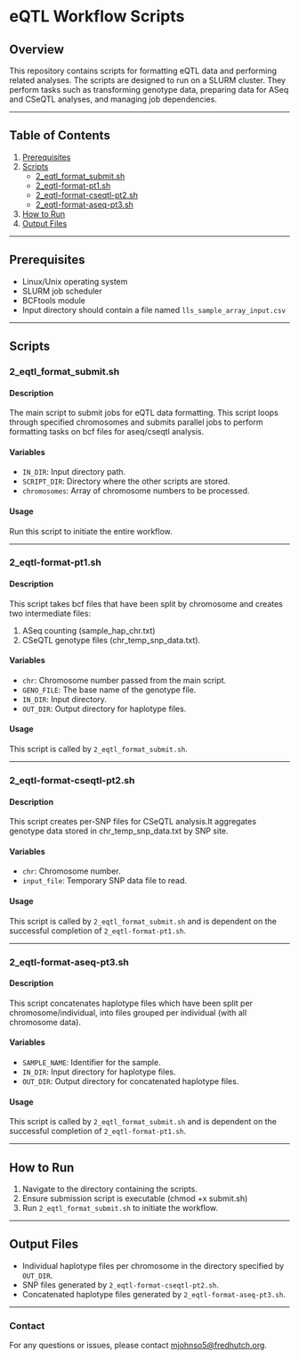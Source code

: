 # eQTL Workflow Scripts

## Overview

This repository contains scripts for formatting eQTL data and performing related analyses. The scripts are designed to run on a SLURM cluster. They perform tasks such as transforming genotype data, preparing data for ASeq and CSeQTL analyses, and managing job dependencies.

---

## Table of Contents

1. [Prerequisites](#prerequisites)
2. [Scripts](#scripts)
    - [2_eqtl_format_submit.sh](#2_eqtl_format_submitsh)
    - [2_eqtl-format-pt1.sh](#2_eqtl-format-pt1sh)
    - [2_eqtl-format-cseqtl-pt2.sh](#2_eqtl-format-cseqtl-pt2sh)
    - [2_eqtl-format-aseq-pt3.sh](#2_eqtl-format-aseq-pt3sh)
3. [How to Run](#how-to-run)
4. [Output Files](#output-files)

---

## Prerequisites

- Linux/Unix operating system
- SLURM job scheduler
- BCFtools module
- Input directory should contain a file named `lls_sample_array_input.csv`
  
---

## Scripts

### 2_eqtl_format_submit.sh

#### Description
The main script to submit jobs for eQTL data formatting. This script loops through specified chromosomes and submits parallel jobs to perform formatting tasks on bcf files for aseq/cseqtl analysis.

#### Variables
- `IN_DIR`: Input directory path.
- `SCRIPT_DIR`: Directory where the other scripts are stored.
- `chromosomes`: Array of chromosome numbers to be processed.

#### Usage
Run this script to initiate the entire workflow.

---

### 2_eqtl-format-pt1.sh

#### Description
This script takes bcf files that have been split by chromosome and creates two intermediate files:
1) ASeq counting (sample_hap_chr.txt)
2) CSeQTL genotype files (chr_temp_snp_data.txt).

#### Variables
- `chr`: Chromosome number passed from the main script.
- `GENO_FILE`: The base name of the genotype file.
- `IN_DIR`: Input directory.
- `OUT_DIR`: Output directory for haplotype files.

#### Usage
This script is called by `2_eqtl_format_submit.sh`.

---

### 2_eqtl-format-cseqtl-pt2.sh

#### Description
This script creates per-SNP files for CSeQTL analysis.It aggregates genotype data stored in chr_temp_snp_data.txt by SNP site.

#### Variables
- `chr`: Chromosome number.
- `input_file`: Temporary SNP data file to read.

#### Usage
This script is called by `2_eqtl_format_submit.sh` and is dependent on the successful completion of `2_eqtl-format-pt1.sh`.

---

### 2_eqtl-format-aseq-pt3.sh

#### Description
This script concatenates haplotype files which have been split per chromosome/individual, into files grouped per individual (with all chromosome data).

#### Variables
- `SAMPLE_NAME`: Identifier for the sample.
- `IN_DIR`: Input directory for haplotype files.
- `OUT_DIR`: Output directory for concatenated haplotype files.

#### Usage
This script is called by `2_eqtl_format_submit.sh` and is dependent on the successful completion of `2_eqtl-format-pt1.sh`.

---

## How to Run

1. Navigate to the directory containing the scripts.
2. Ensure submission script is executable (chmod +x submit.sh)
3. Run `2_eqtl_format_submit.sh` to initiate the workflow.

---

## Output Files

- Individual haplotype files per chromosome in the directory specified by `OUT_DIR`.
- SNP files generated by `2_eqtl-format-cseqtl-pt2.sh`.
- Concatenated haplotype files generated by `2_eqtl-format-aseq-pt3.sh`.

---
### Contact

For any questions or issues, please contact mjohnso5@fredhutch.org.
